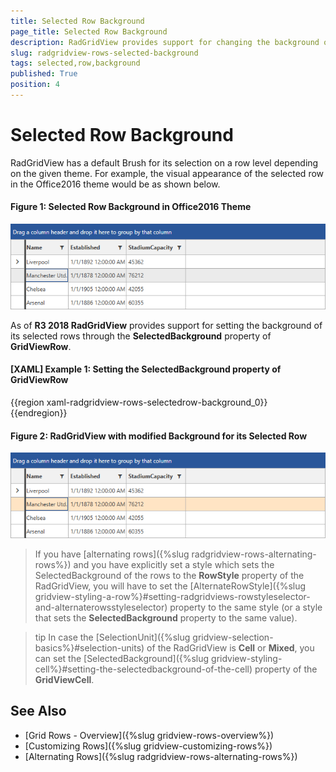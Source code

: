 ```yaml
---
title: Selected Row Background
page_title: Selected Row Background
description: RadGridView provides support for changing the background of its selected row through SelectedBackground property.
slug: radgridview-rows-selected-background
tags: selected,row,background
published: True
position: 4
---
```


# Selected Row Background

RadGridView has a default Brush for its selection on a row level depending on the given theme. For example, the visual appearance of the selected row in the Office2016 theme would be as shown below.

#### __Figure 1: Selected Row Background in Office2016 Theme__

![Selected Row Background in Office2016 Theme](images/RadGridView_SelectedRow_Background_01.png)

As of __R3 2018 RadGridView__ provides support for setting the background of its selected rows through the __SelectedBackground__ property of __GridViewRow__.

#### __[XAML] Example 1: Setting the SelectedBackground property of GridViewRow__

{{region xaml-radgridview-rows-selectedrow-background_0}}
	<Style TargetType="telerik:GridViewRow">
        <Setter Property="SelectedBackground" Value="Bisque"/>
    </Style>
{{endregion}}

#### __Figure 2: RadGridView with modified Background for its Selected Row__

![RadGridView with modified Background for its Selected Row](images/RadGridView_SelectedRow_Background_02.png)

> If you have [alternating rows]({%slug radgridview-rows-alternating-rows%}) and you have explicitly set a style which sets the SelectedBackground of the rows to the __RowStyle__ property of the RadGridView, you will have to set the [AlternateRowStyle]({%slug gridview-styling-a-row%}#setting-radgridviews-rowstyleselector-and-alternaterowsstyleselector) property to the same style (or a style that sets the __SelectedBackground__ property to the same value).

<!-- -->

>tip In case the [SelectionUnit]({%slug gridview-selection-basics%}#selection-units) of the RadGridView is __Cell__ or __Mixed__, you can set the [SelectedBackground]({%slug gridview-styling-cell%}#setting-the-selectedbackground-of-the-cell) property of the __GridViewCell__. 

## See Also

* [Grid Rows - Overview]({%slug gridview-rows-overview%})
* [Customizing Rows]({%slug gridview-customizing-rows%})
* [Alternating Rows]({%slug radgridview-rows-alternating-rows%})
